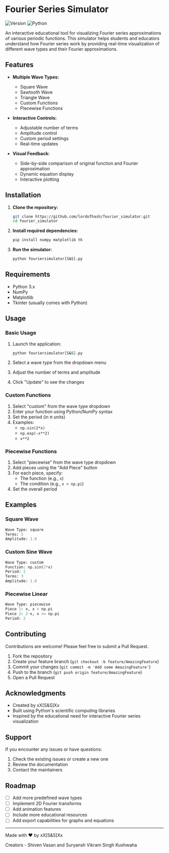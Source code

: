 # Fourier Series Simulator

![Version](https://img.shields.io/badge/version-1.0.0-blue.svg)
![Python](https://img.shields.io/badge/python-3.x-green.svg)

An interactive educational tool for visualizing Fourier series approximations of various periodic functions. This simulator helps students and educators understand how Fourier series work by providing real-time visualization of different wave types and their Fourier approximations.

## Features

- **Multiple Wave Types:**
  - Square Wave
  - Sawtooth Wave
  - Triangle Wave
  - Custom Functions
  - Piecewise Functions

- **Interactive Controls:**
  - Adjustable number of terms
  - Amplitude control
  - Custom period settings
  - Real-time updates

- **Visual Feedback:**
  - Side-by-side comparison of original function and Fourier approximation
  - Dynamic equation display
  - Interactive plotting

## Installation

1. **Clone the repository:**
   ```bash
   git clone https://github.com/lordofhash/fourier_simulator.git
   cd fourier_simulator
   ```

2. **Install required dependencies:**
   ```bash
   pip install numpy matplotlib tk
   ```

3. **Run the simulator:**
   ```bash
   python fouriersimulator[S&S].py
   ```

## Requirements

- Python 3.x
- NumPy
- Matplotlib
- Tkinter (usually comes with Python)
  

## Usage

### Basic Usage

1. Launch the application:
   ```bash
   python fouriersimulator[S&S].py
   ```

2. Select a wave type from the dropdown menu
3. Adjust the number of terms and amplitude
4. Click "Update" to see the changes

### Custom Functions

1. Select "custom" from the wave type dropdown
2. Enter your function using Python/NumPy syntax
3. Set the period (in π units)
4. Examples:
   - `np.sin(2*x)`
   - `np.exp(-x**2)`
   - `x**2`

### Piecewise Functions

1. Select "piecewise" from the wave type dropdown
2. Add pieces using the "Add Piece" button
3. For each piece, specify:
   - The function (e.g., `x`)
   - The condition (e.g., `x < np.pi`)
4. Set the overall period

## Examples

### Square Wave
```python
Wave Type: square
Terms: 5
Amplitude: 1.0
```

### Custom Sine Wave
```python
Wave Type: custom
Function: np.sin(2*x)
Period: 2
Terms: 3
Amplitude: 1.0
```

### Piecewise Linear
```python
Wave Type: piecewise
Piece 1: x, x < np.pi
Piece 2: 2-x, x >= np.pi
Period: 2
```

## Contributing

Contributions are welcome! Please feel free to submit a Pull Request.

1. Fork the repository
2. Create your feature branch (`git checkout -b feature/AmazingFeature`)
3. Commit your changes (`git commit -m 'Add some AmazingFeature'`)
4. Push to the branch (`git push origin feature/AmazingFeature`)
5. Open a Pull Request


## Acknowledgments

- Created by xX[S&S]Xx
- Built using Python's scientific computing libraries
- Inspired by the educational need for interactive Fourier series visualization

## Support

If you encounter any issues or have questions:
1. Check the existing issues or create a new one
2. Review the documentation
3. Contact the maintainers

## Roadmap

- [ ] Add more predefined wave types
- [ ] Implement 2D Fourier transforms
- [ ] Add animation features
- [ ] Include more educational resources
- [ ] Add export capabilities for graphs and equations

---
Made with ❤️ by xX[S&S]Xx

Creators - Shiven Vasan and Suryansh Vikram Singh Kushwaha


